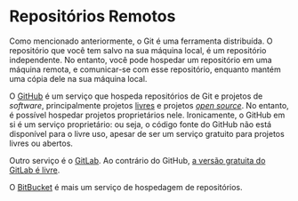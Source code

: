 # Repositórios Remotos

Como mencionado anteriormente, o Git é uma ferramenta distribuída. O repositório
que você tem salvo na sua máquina local, é um repositório independente. No
entanto, você pode hospedar um repositório em uma máquina remota, e comunicar-se
com esse repositório, enquanto mantém uma cópia dele na sua máquina local.

O [GitHub](https://github.com/) é um serviço que hospeda repositórios de Git e
projetos de _software_, principalmente projetos
[livres](https://www.gnu.org/philosophy/free-sw.html) e projetos
[_open source_](https://opensource.org/osd-annotated). No entanto, é possível
hospedar projetos proprietários nele. Ironicamente, o GitHub em si é um serviço
proprietário: ou seja, o código fonte do GitHub não está disponível para o livre
uso, apesar de ser um serviço gratuito para projetos livres ou abertos.

Outro serviço é o [GitLab](https://gitlab.com/). Ao contrário do GitHub, [a
versão gratuita do GitLab é livre](https://gitlab.com/gitlab-org/gitlab-foss).

O [BitBucket](https://bitbucket.org/) é mais um serviço de hospedagem de
repositórios.
